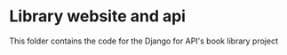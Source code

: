 # Library website and api
This folder contains the code for the Django for API's book library project
